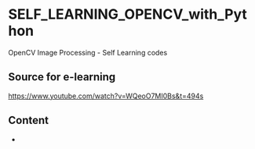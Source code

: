 # SELF_LEARNING_OPENCV_with_Python

OpenCV Image Processing - Self Learning codes

## Source for e-learning
https://www.youtube.com/watch?v=WQeoO7MI0Bs&t=494s

## Content

* 